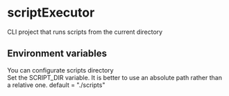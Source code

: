 # scriptExecutor
CLI project that runs scripts from the current directory

## Environment variables
You can configurate scripts directory\
Set the SCRIPT_DIR variable. It is better to use an absolute path rather than a relative one. default = "./scripts"
